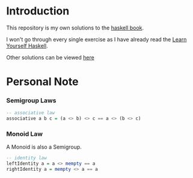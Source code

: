 # Introduction

This repository is my own solutions to the [haskell book](https://haskellbook.com/).

I won't go through every single exercise as I have already read the [Learn Yourself Haskell](http://learnyouahaskell.com/).

Other solutions can be viewed [here](https://github.com/toraritte/haskell-book-solutions)

# Personal Note

### Semigroup Laws

```haskell
-- associative law
associative a b c = (a <> b) <> c == a <> (b <> c)
```

### Monoid Law

A Monoid is also a Semigroup.

```haskell
-- identity law
leftIdentity a = a <> mempty == a
rightIdentity a = mempty <> a == a
```
